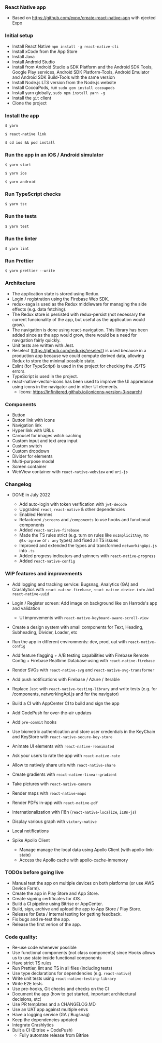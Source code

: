 ### React Native app

- Based on https://github.com/expo/create-react-native-app with ejected Expo

### Initial setup

- Install React Native `npm install -g react-native-cli`
- Install xCode from the App Store
- Install Java
- Install Android Studio
- Install from Android Studio a SDK Platform and the Android SDK Tools, Google Play services, Android SDK Platform-Tools, Android Emulator and Android SDK Build-Tools with the same version
- Install Node.js LTS version from the Node.js website
- Install CocoaPods, run `sudo gem install cocoapods`
- Install yarn globally, `sudo npm install yarn -g`
- Install the `git` client
- Clone the project

### Install the app

`$ yarn`

`$ react-native link`

`$ cd ios && pod install`

### Run the app in an iOS / Android simulator

`$ yarn start`

`$ yarn ios`

`$ yarn android`

### Run TypeScript checks

`$ yarn tsc`

### Run the tests

`$ yarn test`

### Run the linter

`$ yarn lint`

### Run Prettier

`$ yarn prettier --write`

### Architecture

- The application state is stored using Redux.
- Login / registration using the Firebase Web SDK.
- redux-saga is used as the Redux middleware for managing the side effects (e.g. data fetching).
- The Redux store is persisted with redux-persist (not necessary the current funcionality of the app, but useful as the application would grow).
- The navigation is done using react-navigation. This library has been added since as the app would grow, there would be a need for navigation fairly quickly.
- Unit tests are written with Jest.
- Reselect (https://github.com/reduxjs/reselect) is used because in a production app because we could compute derived data, allowing Redux to store the minimal possible state.
- Eslint (for TypeScript) is used in the project for checking the JS/TS errors.
- TypeScript is used in the project.
- react-native-vector-icons has been used to improve the UI apprerance using icons in the navigator and in other UI elements.
  - Icons: https://infinitered.github.io/ionicons-version-3-search/

### Components

- Button
- Button link with icons
- Navigation link
- Hyper link with URLs
- Carousel for images witch caching
- Custom input and text area input
- Custom switch
- Custom dropdown
- Divider for elements
- Multi-purpose modal
- Screen container
- WebView container with `react-native-webview` and `uri-js`

### Changelog

- DONE in July 2022

  - Add auto-login with token verification with `jwt-decode`
  - Upgraded `react`, `react-native` & other dependencies
  - Enabled Hermes
  - Refactored `/screens` and `/components` to use hooks and functional components
  - Added `react-native-firebase`
  - Made the TS rules strict (e.g. turn on rules like `noImplicitAny`, no `@ts-ignroe` or `: any` types) and fixed all TS issues
  - Improved and extended the types and transformed `networkingApi.js` into `.ts`
  - Added progress indicators and spinners with `react-native-progress`
  - Added `react-native-config`

### WIP features and improvements

- Add logging and tracking service: Bugsnag, Analytics (GA) and Crashlytics with `react-native-firebase`, `react-native-device-info` and `react-native-uuid`
- Login / Register screen: Add image on background like on Harrods's app and validation
  - UI improvements with `react-native-keyboard-aware-scroll-view`
- Create a design system with small components for Text, Heading, Subheading, Divider, Loader, etc
- Run the app in different environments: dev, prod, uat with `react-native-config`
- Add feature flagging + A/B testing capabilities with Firebase Remote Config + Firebase Realtime Database using with `react-native-firebase`
- Render SVGs with `react-native-svg` and `react-native-svg-transformer`
- Add push notifications with Firebase / Azure / Iterable
- Replace `Jest` with `react-native-testing-library` and write tests (e.g. for /components, networkingApi.js and for the navigator)
- Build a CI with AppCenter CI to build and sign the app
- Add CodePush for over-the-air updates
- Add `pre-commit` hooks

- Use biometric authentication and store user credentials in the KeyChain and KeyStore with `react-native-secure-key-store`
- Animate UI elements with `react-native-reanimated`
- Ask your users to rate the app with `react-native-rate`
- Allow to natively share urls with `react-native-share`
- Create gradients with `react-native-linear-gradient`
- Take pictures with `react-native-camera`
- Render maps with `react-native-maps`
- Render PDFs in-app with `react-native-pdf`
- Internationalization with i18n (`react-native-localize`, `i18n-js`)
- Display various graph with `victory-native`
- Local notifications
- Spike Apollo Client
  - Manage manage the local data using Apollo Client (with apollo-link-state)
  - Access the Apollo cache with apollo-cache-inmemory

### TODOs before going live

- Manual test the app on multiple devices on both platforms (or use AWS Device Farm).
- Create the app in Play Store and App Store.
- Create signing certificates for iOS.
- Build a CI pipeline using Bitrise or AppCenter.
- Build, sign, archive and upload the app to App Store / Play Store.
- Release for Beta / Internal testing for getting feedback.
- Fix bugs and re-test the app.
- Release the first verion of the app.

### Code quality:

- Re-use code whenever possible
- Use functional components (not class components) since Hooks allows us to use state inside functional components
- Have strict TS rules
- Run Prettier, lint and TS in all files (including tests)
- Use type declarations for dependencies (e.g. `react-native`)
- Write unit tests using `react-native-testing-library`
- Write E2E tests
- Use pre-hooks, Git checks and checks on the CI
- Document the app (how to get started, important architectural decisions, etc)
- Use PR templates and a CHANGELOG.MD
- Use an UAT app against multiple envs
- Have a logging service (GA / Bugsnag)
- Keep the dependencies updated
- Integrate Crashlytics
- Built a CI (Bitrise + CodePush)
  - Fully automate release from Bitrise
